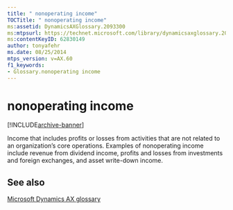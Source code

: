 ```yaml
---
title: " nonoperating income"
TOCTitle: " nonoperating income"
ms:assetid: DynamicsAXGlossary.2093300
ms:mtpsurl: https://technet.microsoft.com/library/dynamicsaxglossary.2093300(v=AX.60)
ms:contentKeyID: 62830149
author: tonyafehr
ms.date: 08/25/2014
mtps_version: v=AX.60
f1_keywords:
- Glossary.nonoperating income
---
```


# nonoperating income


[!INCLUDE[archive-banner](includes/archive-banner.md)]

Income that includes profits or losses from activities that are not related to an organization’s core operations. Examples of nonoperating income include revenue from dividend income, profits and losses from investments and foreign exchanges, and asset write-down income.

## See also

[Microsoft Dynamics AX glossary](glossary/microsoft-dynamics-ax-glossary.md)

  


